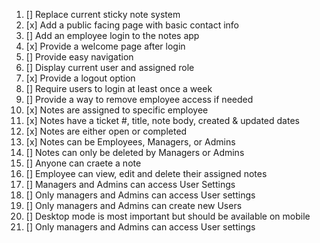 1. [] Replace current sticky note system
2. [x] Add a public facing page with basic contact info
3. [] Add an employee login to the notes app
4. [x] Provide a welcome page after login
5. [] Provide easy navigation
6. [] Display current user and assigned role
7. [x] Provide a logout option
8. [] Require users to login at least once a week
9. [] Provide a way to remove employee access if needed
10. [x] Notes are assigned to specific employee
11. [x] Notes have a ticket #, title, note body, created & updated dates
12. [x] Notes are either open or completed
13. [x] Notes can be Employees, Managers, or Admins
14. [] Notes can only be deleted by Managers or Admins
15. [] Anyone can craete a note
16. [] Employee can view, edit and delete their assigned notes
17. [] Managers and Admins can access User Settings
18. [] Only managers and Admins can access User settings
19. [] Only managers and Admins can create new Users
20. [] Desktop mode is most important but should be available on mobile
21. [] Only managers and Admins can access User settings
